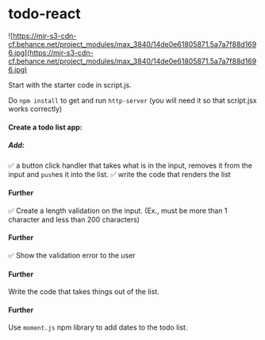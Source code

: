 # todo-react

![https://mir-s3-cdn-cf.behance.net/project_modules/max_3840/14de0e61805871.5a7a7f88d1696.jpg](https://mir-s3-cdn-cf.behance.net/project_modules/max_3840/14de0e61805871.5a7a7f88d1696.jpg)

Start with the starter code in script.js.

Do `npm install` to get and run `http-server`
(you will need it so that script.jsx works correctly)

#### Create a todo list app:

##### Add:
✅ a button click handler that takes what is in the input, removes it from the input and `push`es it into the list.
✅ write the code that renders the list

#### Further
✅ Create a length validation on the input. (Ex., must be more than 1 character and less than 200 characters)

#### Further
✅ Show the validation error to the user

#### Further
Write the code that takes things out of the list.

#### Further
Use `moment.js` npm library to add dates to the todo list.